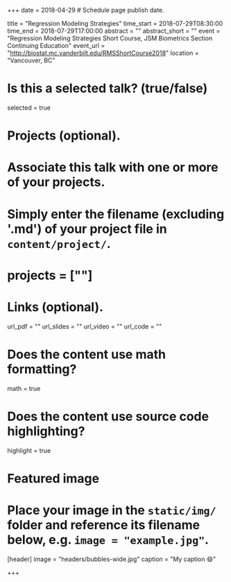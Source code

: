 +++
date = 2018-04-29  # Schedule page publish date.

title = "Regression Modeling Strategies"
time_start = 2018-07-29T08:30:00
time_end = 2018-07-29T17:00:00
abstract = ""
abstract_short = ""
event = "Regression Modeling Strategies Short Course, JSM Biometrics Section Continuing Education"
event_url = "http://biostat.mc.vanderbilt.edu/RMSShortCourse2018"
location = "Vancouver, BC"

# Is this a selected talk? (true/false)
selected = true

# Projects (optional).
#   Associate this talk with one or more of your projects.
#   Simply enter the filename (excluding '.md') of your project file in `content/project/`.
# projects = [""]

# Links (optional).
url_pdf = ""
url_slides = ""
url_video = ""
url_code = ""

# Does the content use math formatting?
math = true

# Does the content use source code highlighting?
highlight = true

# Featured image
# Place your image in the `static/img/` folder and reference its filename below, e.g. `image = "example.jpg"`.
[header]
image = "headers/bubbles-wide.jpg"
caption = "My caption :smile:"

+++
